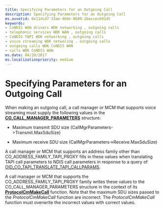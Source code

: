 ```yaml
---
title: Specifying Parameters for an Outgoing Call
description: Specifying Parameters for an Outgoing Call
ms.assetid: 6e11dcd7-33ae-4b9e-8609-1baccec691d5
keywords:
- CoNDIS WAN drivers WDK networking , outgoing calls
- telephonic services WDK WAN , outgoing calls
- CoNDIS TAPI WDK networking , outgoing calls
- voice streaming WDK networing , outgoing calls
- outgoing calls WDK CoNDIS WAN
- calls WDK CoNDIS WAN
ms.date: 04/20/2017
ms.localizationpriority: medium
---
```


# Specifying Parameters for an Outgoing Call





When making an outgoing call, a call manager or MCM that supports voice streaming must supply the following values in the [**CO\_CALL\_MANAGER\_PARAMETERS**](https://msdn.microsoft.com/library/windows/hardware/ff545381) structure:

-   Maximum transmit SDU size (CallMgrParameters-&gt;Transmit.MaxSduSize)

-   Maximum receive SDU size (CallMgrParameters-&gt;Receive.MaxSduSize)

A call manager or MCM that supports an address family other than CO\_ADDRESS\_FAMILY\_TAPI\_PROXY fills in these values when translating TAPI call parameters to NDIS call parameters in response to a query of [OID\_CO\_TAPI\_TRANSLATE\_TAPI\_CALLPARAMS](https://msdn.microsoft.com/library/windows/hardware/ff569100).

A call manager or MCM that supports the CO\_ADDRESS\_FAMILY\_TAPI\_PROXY family writes these values to the CO\_CALL\_MANAGER\_PARAMETERS structure in the context of its [**ProtocolCmMakeCall**](https://msdn.microsoft.com/library/windows/hardware/ff570246) function. Note that the maximum SDU sizes passed to the *ProtocolCmMakeCall* function are incorrect. The *ProtocolCmMakeCall* function must overwrite the incorrect values with correct values.

 

 





